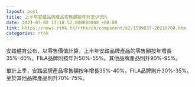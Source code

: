 ```yaml
---
layout: post
title: 上半年安踏品牌產品零售額按年升至少35%
date: 2021-07-08 17:18:52.000000000 +08:00
link: https://news.rthk.hk/rthk/ch/component/k2/1599837-20210708.htm
categories: rthk
---
```


安踏體育公布，以零售價值計算，上半年安踏品牌產品的零售額按年增長35%-40%。FILA品牌則按年升50%-55%。其他品牌產品則升90%-95%。

單計上季，安踏品牌產品零售額按年增長35%-40%。FILA品牌則升30%-35%。至於其他品牌產品則升70%-75%。
